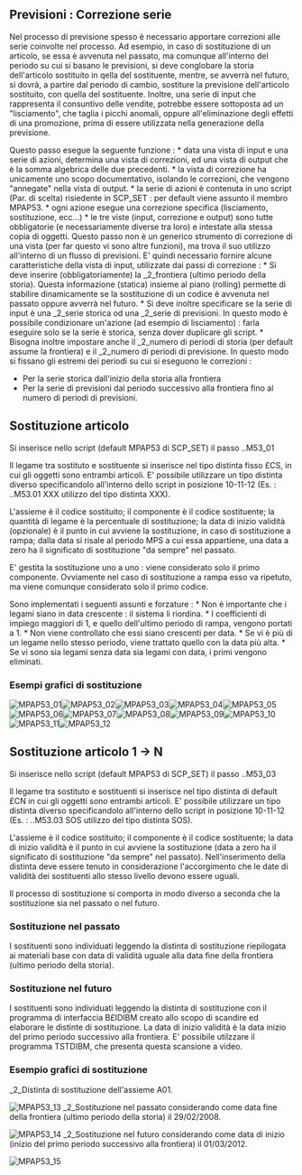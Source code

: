 ## Previsioni :  Correzione serie
Nel processo di previsione spesso è necessario apportare correzioni alle serie coinvolte nel processo.
Ad esempio, in caso di sostituzione di un articolo, se essa è avvenuta nel passato, ma comunque all'interno del periodo su cui si basano le previsioni, si deve conglobare la storia dell'articolo sostituito in qella del sostituente, mentre, se avverrà nel futuro, si dovrà, a partire dal periodo di cambio, sostiture la previsione dell'articolo sostituito, con quella del sostituente.
Inoltre, una serie di input che rappresenta il consuntivo delle vendite, potrebbe essere sottoposta ad un "lisciamento", che taglia i picchi anomali, oppure all'eliminazione degli effetti di una promozione, prima di essere utilizzata nella generazione della previsione.

Questo passo esegue la seguente funzione : 
 \* data una vista di input e una serie di azioni, determina una vista di correzioni, ed una vista di output che è la somma algebrica delle due precedenti.
 \* la vista di correzione ha unicamente uno scopo documentativo, isolando le correzioni, che vengono "annegate" nella vista di output.
 \* la serie di azioni è contenuta in uno script (Par. di scelta) risiedente in SCP_SET :  per default viene assunto il membro MPAP53.
 \* ogni azione esegue una correzione specifica (lisciamento, sostituzione, ecc...)
 \* le tre viste (input, correzione e output) sono tutte obbligatorie (e necessariamente diverse tra loro) e intestate alla stessa copia di oggetti.
Questo passo non è un generico strumento di correzione di una vista (per far questo vi sono altre funzioni), ma trova il suo utilizzo all'interno di un flusso di previsioni.
E' quindi necessario fornire alcune caratteristiche della vista di input, utilizzate dai passi di correzione : 
 \* Si deve inserire (obbligatoriamente) la _2_frontiera (ultimo periodo della storia). Questa informazione (statica) insieme al piano (rolling) permette di stabilire dinamicamente se la sostituzione di un codice è avvenuta nel passato oppure avverrà nel futuro.
 \* Si deve inoltre specificare se la serie di input è una _2_serie storica od una _2_serie di previsioni. In questo modo è possibile condizionare un'azione (ad esempio di lisciamento) :  farla eseguire solo se la serie è storica, senza dover duplicare gli script.
 \* Bisogna inoltre impostare anche il _2_numero di periodi di storia (per default assume la frontiera) e il _2_numero di periodi di previsione.
In questo modo si fissano gli estremi dei periodi su cui si eseguono le correzioni : 
-  Per la serie storica dall'inizio della storia alla frontiera
-  Per la serie di previsioni dal periodo successivo alla frontiera fino al numero di periodi di previsioni.

## Sostituzione articolo
Si inserisce nello script (default MPAP53 di SCP_SET) il passo ..M53_01

Il legame tra sostituto e sostituente si inserisce nel tipo distinta fisso £CS, in cui gli oggetti sono entrambi articoli.
E' possibile utilizzare un tipo distinta diverso specificandolo all'interno dello script in posizione 10-11-12 (Es. :  ..M53.01 XXX utilizzo del tipo distinta XXX).

L'assieme è il codice sostituito; il componente è il codice sostituente; la quantità di legame è la percentuale di sostituzione; la data di inizio validità (opzionale) è il punto in cui avviene la sostituzione, in caso di sostituzione a rampa; dalla data si risale al periodo MPS a cui essa appartiene, una data a zero ha il significato di sostituzione "da sempre" nel passato.

E' gestita la sostituzione uno a uno :  viene considerato solo il primo componente. Ovviamente nel caso di sostituzione a rampa esso va ripetuto, ma viene comunque considerato solo il primo codice.

Sono implementati i seguenti assunti e forzature : 
 \* Non è importante che i legami siano in data crescente :  il sistema li riordina.
 \* I coefficienti di impiego maggiori di 1, e quello dell'ultimo periodo di rampa, vengono portati a 1.
 \* Non viene controllato che essi siano crescenti per data.
 \* Se vi è più di un legame nello stesso periodo, viene trattato quello con la data più alta.
 \* Se vi sono sia legami senza data sia legami con data, i primi vengono eliminati.

### Esempi grafici di sostituzione
![MPAP53_01](https://doc.smeup.com/immagini/MBDOC_OGG-P_MPAP53/MPAP53_01.png)![MPAP53_02](https://doc.smeup.com/immagini/MBDOC_OGG-P_MPAP53/MPAP53_02.png)![MPAP53_03](https://doc.smeup.com/immagini/MBDOC_OGG-P_MPAP53/MPAP53_03.png)![MPAP53_04](https://doc.smeup.com/immagini/MBDOC_OGG-P_MPAP53/MPAP53_04.png)![MPAP53_05](https://doc.smeup.com/immagini/MBDOC_OGG-P_MPAP53/MPAP53_05.png)![MPAP53_06](https://doc.smeup.com/immagini/MBDOC_OGG-P_MPAP53/MPAP53_06.png)![MPAP53_07](https://doc.smeup.com/immagini/MBDOC_OGG-P_MPAP53/MPAP53_07.png)![MPAP53_08](https://doc.smeup.com/immagini/MBDOC_OGG-P_MPAP53/MPAP53_08.png)![MPAP53_09](https://doc.smeup.com/immagini/MBDOC_OGG-P_MPAP53/MPAP53_09.png)![MPAP53_10](https://doc.smeup.com/immagini/MBDOC_OGG-P_MPAP53/MPAP53_10.png)![MPAP53_11](https://doc.smeup.com/immagini/MBDOC_OGG-P_MPAP53/MPAP53_11.png)![MPAP53_12](https://doc.smeup.com/immagini/MBDOC_OGG-P_MPAP53/MPAP53_12.png)

## Sostituzione articolo 1 -> N
Si inserisce nello script (default MPAP53 di SCP_SET) il passo ..M53_03

Il legame tra sostituto e sostituenti si inserisce nel tipo distinta di default £CN in cui gli oggetti sono entrambi articoli. E' possibile utilizzare un tipo distinta diverso specificandolo all'interno dello script in posizione 10-11-12 (Es. :  ..M53.03 SOS utilizzo del tipo distinta SOS).

L'assieme è il codice sostituito; il componente è il codice sostituente; la data di inizio validità è il punto in cui avviene la sostituzione (data a zero ha il significato di sostituzione "da sempre" nel passato).
Nell'inserimento della distinta deve essere tenuto in considerazione l'accorgimento che le date di validità dei sostituenti allo stesso livello devono essere uguali.

Il processo di sostituzione si comporta in modo diverso a seconda che la sostituzione sia nel passato o nel futuro.

### Sostituzione nel passato
I sostituenti sono individuati leggendo la distinta di sostituzione riepilogata ai materiali base con data di validità uguale alla data fine della frontiera (ultimo periodo della storia).

### Sostituzione nel futuro
I sostituenti sono individuati leggendo la distinta di sostituzione con il programma di interfaccia B£IDIBM creato allo scopo di scandire ed elaborare le distinte di sostituzione.  La data di inizio validità è la data inizio del primo periodo successivo alla frontiera.
E' possibile utilzzare il programma TSTDIBM, che presenta questa scansione a video.

### Esempio grafici di sostituzione
 _2_Distinta di sostituzione dell'assieme A01.

![MPAP53_13](https://doc.smeup.com/immagini/MBDOC_OGG-P_MPAP53/MPAP53_13.png)
 _2_Sostituzione nel passato considerando come data fine della frontiera (ultimo periodo della storia) il 29/02/2008.

![MPAP53_14](https://doc.smeup.com/immagini/MBDOC_OGG-P_MPAP53/MPAP53_14.png)
_2_Sostituzione nel futuro considerando come data di inizio (inizio del primo periodo successivo alla frontiera) il 01/03/2012.

![MPAP53_15](https://doc.smeup.com/immagini/MBDOC_OGG-P_MPAP53/MPAP53_15.png)
